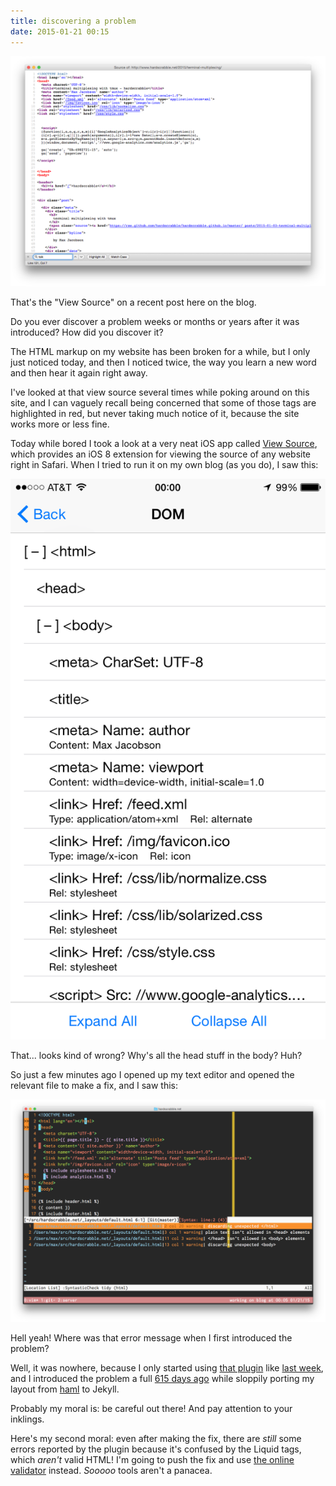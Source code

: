 ```yaml
---
title: discovering a problem
date: 2015-01-21 00:15
---
```


![view source on a recent post](/img/2015-01-21-markup-view-source.png)

That's the "View Source" on a recent post here on the blog.

Do you ever discover a problem weeks or months or years after it was
introduced? How did you discover it?

The HTML markup on my website has been broken for a while, but I only just
noticed today, and then I noticed twice, the way you learn a new word and then
hear it again right away.

I've looked at that view source several times while poking around on this site,
and I can vaguely recall being concerned that some of those tags are
highlighted in red, but never taking much notice of it, because the site works
more or less fine.

Today while bored I took a look at a very neat iOS app called [View Source][],
which provides an iOS 8 extension for viewing the source of any website right
in Safari. When I tried to run it on my own blog (as you do), I saw this:

[View Source]: https://itunes.apple.com/us/app/view-source-html-javascript/id917660039?mt=8

![view source on a recent post in iOS](/img/2015-01-21-view-source-on-ios.png)

That... looks kind of wrong? Why's all the head stuff in the body? Huh?

So just a few minutes ago I opened up my text editor and opened the relevant
file to make a fix, and I saw this:

![HTML in vim with syntastic](/img/2015-01-21-markup-in-vim-with-syntastic.png)

Hell yeah! Where was that error message when I first introduced the problem?

Well, it was nowhere, because I only started using [that plugin][] like [last
week][], and I introduced the problem a full [615 days ago][] while sloppily
porting my layout from [haml][] to Jekyll.

[that plugin]: https://github.com/scrooloose/syntastic
[last week]: http://www.hardscrabble.net/2015/ambiguous-use-of-user-defined-command/
[615 days ago]: https://github.com/hardscrabble/hardscrabble.github.io/commit/2bbe8553e33f53d15dea6ce2384f094f1fbf4228
[haml]: https://github.com/maxjacobson/beefsteak/blob/4d305dca1d0c25a2bbefa6a4318a7df56f843f1d/views/layout.haml

Probably my moral is: be careful out there! And pay attention to your inklings.

Here's my second moral: even after making the fix, there are *still* some
errors reported by the plugin because it's confused by the Liquid tags, which
*aren't* valid HTML! I'm going to push the fix and use [the online validator][]
instead. *Sooooo* tools aren't a panacea.

[the online validator]: http://validator.w3.org/
